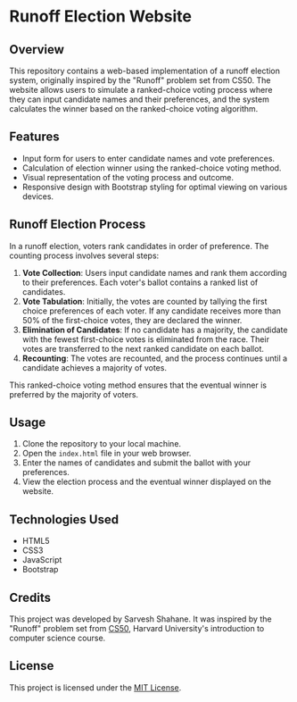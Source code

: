 
# Runoff Election Website

## Overview
This repository contains a web-based implementation of a runoff election system, originally inspired by the "Runoff" problem set from CS50. The website allows users to simulate a ranked-choice voting process where they can input candidate names and their preferences, and the system calculates the winner based on the ranked-choice voting algorithm.

## Features
- Input form for users to enter candidate names and vote preferences.
- Calculation of election winner using the ranked-choice voting method.
- Visual representation of the voting process and outcome.
- Responsive design with Bootstrap styling for optimal viewing on various devices.

## Runoff Election Process
In a runoff election, voters rank candidates in order of preference. The counting process involves several steps:

1. **Vote Collection**: Users input candidate names and rank them according to their preferences. Each voter's ballot contains a ranked list of candidates.
2. **Vote Tabulation**: Initially, the votes are counted by tallying the first choice preferences of each voter. If any candidate receives more than 50% of the first-choice votes, they are declared the winner.
3. **Elimination of Candidates**: If no candidate has a majority, the candidate with the fewest first-choice votes is eliminated from the race. Their votes are transferred to the next ranked candidate on each ballot.
4. **Recounting**: The votes are recounted, and the process continues until a candidate achieves a majority of votes.

This ranked-choice voting method ensures that the eventual winner is preferred by the majority of voters.

## Usage
1. Clone the repository to your local machine.
2. Open the `index.html` file in your web browser.
3. Enter the names of candidates and submit the ballot with your preferences.
4. View the election process and the eventual winner displayed on the website.

## Technologies Used
- HTML5
- CSS3
- JavaScript
- Bootstrap

## Credits
This project was developed by Sarvesh Shahane. It was inspired by the "Runoff" problem set from [CS50](https://cs50.harvard.edu/x/), Harvard University's introduction to computer science course.

## License
This project is licensed under the [MIT License](LICENSE).

